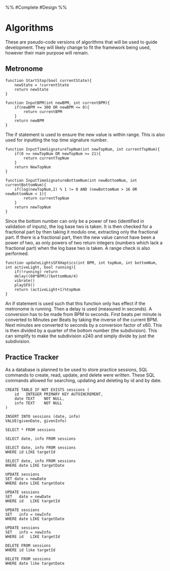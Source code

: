 %%
#Complete 
#Design
%%
# Algorithms

These are pseudo-code versions of algorithms that will be used to guide development. They will likely change to fit the framework being used, however their main purpose will remain.

## Metronome

```
function StartStop(bool currentState){
	newState = !currentState
	return newState
}
```

```
function InputBPM(int newBPM, int currentBPM){
	if(newBPM >= 300 OR newBPM <= 0){
		return currentBPM
	}
	return newBPM
}
```

The if statement is used to ensure the new value is within range. This is also used for inputting the top time signature number.

```
function InputTimeSignatureTopNum(int newTopNum, int currentTopNum){
	if(0 >= newTopNum OR newTopNum >= 21){
		return currentTopNum
	}
	return NewTopNum
}
```

```
function InputTimeSignatureBottomNum(int newBottomNum, int currentBottomNum){
	if(log(newTopNum,2) % 1 != 0 AND (newBottomNum > 16 OR newBottomNum < 1){
		return currentTopNum
	}
	return newTopNum
}
```

Since the bottom number can only be a power of two (identified in validation of inputs), the log base two is taken. It is then checked for a fractional part by then taking it modulo one, extracting only the fractional part. If there is a fractional part, then the new value cannot have been a power of two, as only powers of two return integers (numbers which lack a fractional part) when the log base two is taken. A range check is also performed.

```
function updateLightsSFXHaptics(int BPM, int topNum, int bottomNum, int activeLight, bool running){
	if(!running) return
	delay((60*BPM)/(bottomNum/4)
	vibrate()
	playSFX()
	return (activeLight+1)%topNum
}
```

An if statement is used such that this function only has effect if the metronome is running.
Then a delay is used (measured in seconds). A conversion has to be made from BPM to seconds. First beats per minute is converted to Minutes per Beats by taking the inverse of the current BPM. Next minutes are converted to seconds by a conversion factor of x60. This is then divided by a quarter of the bottom number (the subdivision). This can simplify to make the subdivision x240 and simply divide by just the subdivision. 

## Practice Tracker

As a database is planned to be used to store practice sessions, SQL commands to create, read, update, and delete were written. These SQL commands allowed for searching, updating and deleting by id and by date.

```sqlite
CREATE TABLE IF NOT EXISTS sessions (
	id   INTEGER PRIMARY KEY AUTOINCREMENT,
	date TEXT    NOT NULL,
	info TEXT    NOT NULL
)
```

```sqlite
INSERT INTO sessions (date, info)
VALUE(givenDate, givenInfo)
```

```sqlite
SELECT * FROM sessions
```

```sqlite
SELECT date, info FROM sessions
```

```sqlite
SELECT date, info FROM sessions
WHERE id LIKE targetId
```

```sqlite
SELECT date, info FROM sessions
WHERE date LIKE targetDate
```

```sqlite
UPDATE sessions
SET date = newDate
WHERE date LIKE targetDate
```

```sqlite
UPDATE sessions
SET   date = newDate
WHERE id   LIKE targetId
```

```sqlite
UPDATE sessions
SET   info = newInfo
WHERE date LIKE targetDate
```

```sqlite
UPDATE sessions
SET   info = newInfo
WHERE id   LIKE targetId
```

```sqlite
DELETE FROM sessions
WHERE id like targetId
```

```sqlite
DELETE FROM sessions
WHERE date like targetDate
```

